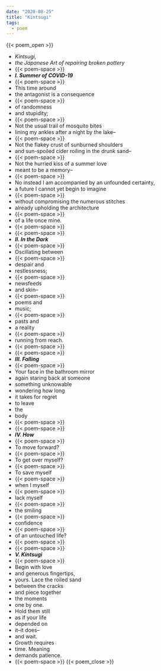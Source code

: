 ```yaml
---
date: "2020-08-25"
title: "Kintsugi"
tags:
  - poem
---
```


{{< poem_open >}}
* *Kintsugi,*
* *the Japanese Art of repairing broken pottery*
* {{< poem-space >}}
* **_I. Summer of COVID-19_**
* {{< poem-space >}}
* This time around
* the antagonist is a consequence
* {{< poem-space >}}
* of randomness
* and stupidity;
* {{< poem-space >}}
* Not the usual trail of mosquito bites
* lining my ankles after a night by the lake–
* {{< poem-space >}}
* Not the flakey crust of sunburned shoulders
* and sun-spoiled cider roiling in the drunk sand–
* {{< poem-space >}}
* Not the hurried kiss of a summer love
* meant to be a memory–
* {{< poem-space >}}
* No instead I am accompanied by an unfounded certainty,
* a future I cannot yet begin to imagine
* {{< poem-space >}}
* without compromising the numerous stitches
* already upholding the architecture
* {{< poem-space >}}
* of a life once mine.
* {{< poem-space >}}
* {{< poem-space >}}
* **_II. In the Dark_**
* {{< poem-space >}}
* Oscillating between
* {{< poem-space >}}
* despair and 
* restlessness; 
* {{< poem-space >}}
* newsfeeds 
* and skin–
* {{< poem-space >}}
* poems and
* music;
* {{< poem-space >}}
* pasts and
* a reality
* {{< poem-space >}}
* running from reach.
* {{< poem-space >}}
* {{< poem-space >}}
* **_III. Falling_**
* {{< poem-space >}}
* Your face in the bathroom mirror 
* again staring back at someone
* something unknowable 
* wondering how long
* it takes for regret 
* to leave 
* the 
* body
* {{< poem-space >}}
* {{< poem-space >}}
* **_IV. How_**
* {{< poem-space >}}
* To move forward?
* {{< poem-space >}}
* To get over myself?
* {{< poem-space >}}
* To save myself
* {{< poem-space >}}
* when I myself
* {{< poem-space >}}
* lack myself
* {{< poem-space >}}
* the smiling 
* {{< poem-space >}}
* confidence
* {{< poem-space >}}
* of an untouched life?
* {{< poem-space >}}
* {{< poem-space >}}
* **_V. Kintsugi_**
* {{< poem-space >}}
* Begin with love
* and generous fingertips,
* yours. Lace the roiled sand
* between the cracks
* and piece together
* the moments
* one by one.
* Hold them still
* as if your life
* depended on 
* it–it does–
* and wait.
* Growth requires
* time. Meaning 
* demands patience.
* {{< poem-space >}}
{{< poem_close >}}

